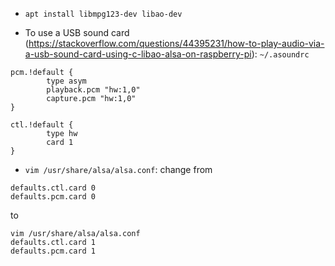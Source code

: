 * `apt install libmpg123-dev libao-dev`

* To use a USB sound card (https://stackoverflow.com/questions/44395231/how-to-play-audio-via-a-usb-sound-card-using-c-libao-alsa-on-raspberry-pi):
`~/.asoundrc`
``` 
pcm.!default {
        type asym
        playback.pcm "hw:1,0"
        capture.pcm "hw:1,0"
}

ctl.!default {
        type hw
        card 1
}
```

* `vim /usr/share/alsa/alsa.conf`:
change from
```
defaults.ctl.card 0
defaults.pcm.card 0
```
to
```
vim /usr/share/alsa/alsa.conf
defaults.ctl.card 1
defaults.pcm.card 1
```